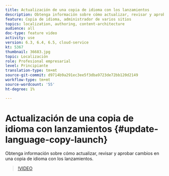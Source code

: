 ```yaml
---
title: Actualización de una copia de idioma con los lanzamientos
description: Obtenga información sobre cómo actualizar, revisar y aprobar cambios en una copia de idioma con los lanzamientos.
feature: Copia de idioma, administrador de varios sitios
topics: localization, authoring, content-architecture
audience: all
doc-type: feature video
activity: use
version: 6.3, 6.4, 6.5, cloud-service
kt: 5367
thumbnail: 36683.jpg
topic: Localización
role: Profesional empresarial
level: Principiante
translation-type: tm+mt
source-git-commit: d9714b9a291ec3ee5f3dba9723de72bb120d2149
workflow-type: tm+mt
source-wordcount: '55'
ht-degree: 1%

---
```



# Actualización de una copia de idioma con lanzamientos {#update-language-copy-launch}

Obtenga información sobre cómo actualizar, revisar y aprobar cambios en una copia de idioma con los lanzamientos.

>[!VIDEO](https://video.tv.adobe.com/v/36683?quality=12&learn=on)
